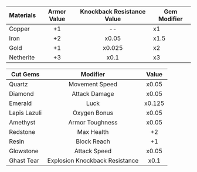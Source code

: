 | **Materials** | Armor Value | Knockback Resistance Value | Gem Modifier |
|---------------|:-----------:|:--------------------------:|--------------|
| Copper        | +1          | --                         | x1           |
| Iron          | +2          | x0.05                      | x1.5         |
| Gold          | +1          | x0.025                     | x2           |
| Netherite     | +3          | x0.1                       | x3           |

| **Cut Gems** |            Modifier            |  Value |
|--------------|:------------------------------:|:------:|
| Quartz       | Movement Speed                 | x0.05  |
| Diamond      | Attack Damage                  | x0.05  |
| Emerald      | Luck                           | x0.125 |
| Lapis Lazuli | Oxygen Bonus                   | x0.05  |
| Amethyst     | Armor Toughness                | x0.05  |
| Redstone     | Max Health                     | +2     |
| Resin        | Block Reach                    | +1     |
| Glowstone    | Attack Speed                   | x0.05  |
| Ghast Tear   | Explosion Knockback Resistance | x0.1   |

